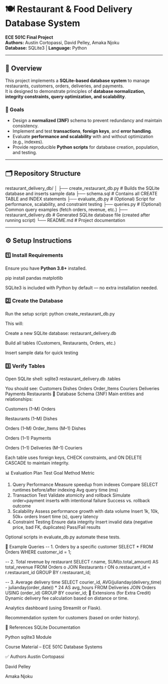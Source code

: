 # 🍽️ Restaurant & Food Delivery Database System
**ECE 501C Final Project**  
**Authors:** Austin Cortopassi, David Pelley, Amaka Njoku  
**Database:** SQLite3 | **Language:** Python

---

## 📘 Overview
This project implements a **SQLite-based database system** to manage restaurants, customers, orders, deliveries, and payments.  
It is designed to demonstrate principles of **database normalization, integrity constraints, query optimization, and scalability**.

### 🎯 Goals
- Design a **normalized (3NF)** schema to prevent redundancy and maintain consistency.
- Implement and test **transactions**, **foreign keys**, and **error handling**.
- Evaluate **performance and scalability** with and without optimization (e.g., indexes).
- Provide reproducible **Python scripts** for database creation, population, and testing.

---

## 🗂️ Repository Structure
restaurant_delivery_db/
│
├── create_restaurant_db.py # Builds the SQLite database and inserts sample data
├── schema.sql # Contains all CREATE TABLE and INDEX statements
├── evaluate_db.py # (Optional) Script for performance, scalability, and constraint testing
├── queries.py # (Optional) Common query examples (fetch orders, revenue, etc.)
├── restaurant_delivery.db # Generated SQLite database file (created after running script)
└── README.md # Project documentation

---

## ⚙️ Setup Instructions

### 1️⃣ Install Requirements
Ensure you have **Python 3.8+** installed.

pip install pandas matplotlib

SQLite3 is included with Python by default — no extra installation needed.

### 2️⃣ Create the Database
Run the setup script:
python create_restaurant_db.py

This will:

Create a new SQLite database: restaurant_delivery.db

Build all tables (Customers, Restaurants, Orders, etc.)

Insert sample data for quick testing

### 3️⃣ Verify Tables
Open SQLite shell:
sqlite3 restaurant_delivery.db
.tables

You should see:
Customers  Dishes  Orders  Order_Items  Couriers  Deliveries  Payments  Restaurants
🧱 Database Schema (3NF)
Main entities and relationships:

Customers (1–M) Orders

Restaurants (1–M) Dishes

Orders (1–M) Order_Items (M–1) Dishes

Orders (1–1) Payments

Orders (1–1) Deliveries (M–1) Couriers

Each table uses foreign keys, CHECK constraints, and ON DELETE CASCADE to maintain integrity.

📊 Evaluation Plan
Test	Goal	Method	Metric
1. Query Performance	Measure speedup from indexes	Compare SELECT runtimes before/after indexing	Avg query time (ms)
2. Transaction Test	Validate atomicity and rollback	Simulate order+payment inserts with intentional failure	Success vs. rollback outcome
3. Scalability	Assess performance growth with data volume	Insert 1k, 10k, 50k+ orders	Insert time (s), query latency
4. Constraint Testing	Ensure data integrity	Insert invalid data (negative price, bad FK, duplicates)	Pass/Fail results

Optional scripts in evaluate_db.py automate these tests.

🧪 Example Queries
-- 1. Orders by a specific customer
SELECT * FROM Orders WHERE customer_id = 1;

-- 2. Total revenue by restaurant
SELECT r.name, SUM(o.total_amount) AS total_revenue
FROM Orders o
JOIN Restaurants r ON o.restaurant_id = r.restaurant_id
GROUP BY r.restaurant_id;

-- 3. Average delivery time
SELECT courier_id, AVG(julianday(delivery_time) - julianday(order_date)) * 24 AS avg_hours
FROM Deliveries
JOIN Orders USING (order_id)
GROUP BY courier_id;
🚀 Extensions (for Extra Credit)
Dynamic delivery fee calculation based on distance or time.

Analytics dashboard (using Streamlit or Flask).

Recommendation system for customers (based on order history).

🧾 References
SQLite Documentation

Python sqlite3 Module

Course Material – ECE 501C Database Systems

✅ Authors
Austin Cortopassi

David Pelley

Amaka Njoku

